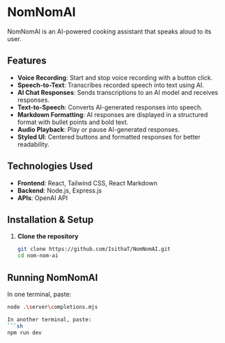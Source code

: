 # NomNomAI

NomNomAI is an AI-powered cooking assistant that speaks aloud to its user.

## Features

- **Voice Recording**: Start and stop voice recording with a button click.
- **Speech-to-Text**: Transcribes recorded speech into text using AI.
- **AI Chat Responses**: Sends transcriptions to an AI model and receives responses.
- **Text-to-Speech**: Converts AI-generated responses into speech.
- **Markdown Formatting**: AI responses are displayed in a structured format with bullet points and bold text.
- **Audio Playback**: Play or pause AI-generated responses.
- **Styled UI**: Centered buttons and formatted responses for better readability.


## Technologies Used

- **Frontend**: React, Tailwind CSS, React Markdown
- **Backend**: Node.js, Express.js
- **APIs**: OpenAI API

## Installation & Setup

1. **Clone the repository**
   ```sh
   git clone https://github.com/IsithaT/NomNomAI.git
   cd nom-nom-ai

## Running NomNomAI

In one terminal, paste:
   ```sh
   node .\server\completions.mjs

In another terminal, paste:
  ```sh
  npm run dev
